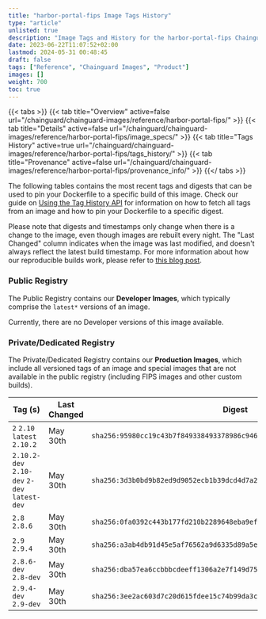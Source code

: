 ```yaml
---
title: "harbor-portal-fips Image Tags History"
type: "article"
unlisted: true
description: "Image Tags and History for the harbor-portal-fips Chainguard Image"
date: 2023-06-22T11:07:52+02:00
lastmod: 2024-05-31 00:48:45
draft: false
tags: ["Reference", "Chainguard Images", "Product"]
images: []
weight: 700
toc: true
---
```


{{< tabs >}}
{{< tab title="Overview" active=false url="/chainguard/chainguard-images/reference/harbor-portal-fips/" >}}
{{< tab title="Details" active=false url="/chainguard/chainguard-images/reference/harbor-portal-fips/image_specs/" >}}
{{< tab title="Tags History" active=true url="/chainguard/chainguard-images/reference/harbor-portal-fips/tags_history/" >}}
{{< tab title="Provenance" active=false url="/chainguard/chainguard-images/reference/harbor-portal-fips/provenance_info/" >}}
{{</ tabs >}}

The following tables contains the most recent tags and digests that can be used to pin your Dockerfile to a specific build of this image. Check our guide on [Using the Tag History API](/chainguard/chainguard-images/using-the-tag-history-api/) for information on how to fetch all tags from an image and how to pin your Dockerfile to a specific digest.

Please note that digests and timestamps only change when there is a change to the image, even though images are rebuilt every night. The "Last Changed" column indicates when the image was last modified, and doesn't always reflect the latest build timestamp. For more information about how our reproducible builds work, please refer to [this blog post](https://www.chainguard.dev/unchained/reproducing-chainguards-reproducible-image-builds).

### Public Registry
The Public Registry contains our **Developer Images**, which typically comprise the `latest*` versions of an image.

Currently, there are no Developer versions of this image available.

### Private/Dedicated Registry
The Private/Dedicated Registry contains our **Production Images**, which include all versioned tags of an image and special images that are not available in the public registry (including FIPS images and other custom builds).

| Tag (s)                                       | Last Changed | Digest                                                                    |
|-----------------------------------------------|--------------|---------------------------------------------------------------------------|
|  `2` `2.10` `latest` `2.10.2`                 | May 30th     | `sha256:95980cc19c43b7f849338493378986c94605a45c23899020856922ba91984430` |
|  `2.10.2-dev` `2.10-dev` `2-dev` `latest-dev` | May 30th     | `sha256:3d3b0bd9b82ed9d9052ecb1b39dcd4d7a212852469b86367d555a33cb7be74b5` |
|  `2.8` `2.8.6`                                | May 30th     | `sha256:0fa0392c443b177fd210b2289648eba9efa39a27fa0e57d3fa074636818e2f62` |
|  `2.9` `2.9.4`                                | May 30th     | `sha256:a3ab4db91d45e5af76562a9d6335d89a5efc408d339f36dfece9640d6d7eee60` |
|  `2.8.6-dev` `2.8-dev`                        | May 30th     | `sha256:dba57ea6ccbbbcdeeff1306a2e7f149d755d0f844313296e54d81b99645d682f` |
|  `2.9.4-dev` `2.9-dev`                        | May 30th     | `sha256:3ee2ac603d7c20d615fdee15c74b99da3cbdff333ab8722aab51aed723c5f599` |

